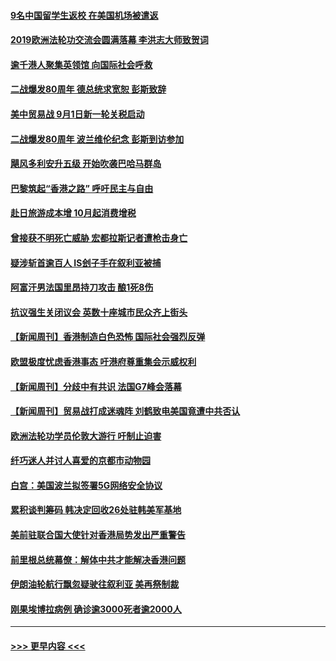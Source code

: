 #### [9名中国留学生返校 在美国机场被遣返](../pages/prog202/a102656260.md?t=09020444) 
#### [2019欧洲法轮功交流会圆满落幕 李洪志大师致贺词](../pages/prog202/a102656176.md?t=09020444) 
#### [逾千港人聚集英领馆 向国际社会呼救](../pages/prog202/a102656127.md?t=09020444) 
#### [二战爆发80周年 德总统求宽恕 彭斯致辞](../pages/prog202/a102656114.md?t=09020444) 
#### [美中贸易战 9月1日新一轮关税启动](../pages/prog202/a102656089.md?t=09020444) 
#### [二战爆发80周年 波兰维伦纪念 彭斯到访参加](../pages/prog202/a102656072.md?t=09020444) 
#### [飓风多利安升五级 开始吹袭巴哈马群岛](../pages/prog202/a102656066.md?t=09020444) 
#### [巴黎筑起“香港之路” 呼吁民主与自由](../pages/prog202/a102656030.md?t=09020444) 
#### [赴日旅游成本增 10月起消费增税](../pages/prog202/a102655989.md?t=09020444) 
#### [曾接获不明死亡威胁 宏都拉斯记者遭枪击身亡](../pages/prog202/a102655966.md?t=09020444) 
#### [疑涉斩首逾百人 IS刽子手在叙利亚被捕](../pages/prog202/a102655943.md?t=09020444) 
#### [阿富汗男法国里昂持刀攻击 酿1死8伤](../pages/prog202/a102655902.md?t=09020444) 
#### [抗议强生关闭议会 英数十座城市民众齐上街头](../pages/prog202/a102655813.md?t=09020444) 
#### [【新闻周刊】香港制造白色恐怖  国际社会强烈反弹](../pages/prog202/a102655735.md?t=09020444) 
#### [欧盟极度忧虑香港事态 吁港府尊重集会示威权利](../pages/prog202/a102655672.md?t=09020444) 
#### [【新闻周刊】分歧中有共识 法国G7峰会落幕](../pages/prog202/a102655669.md?t=09020444) 
#### [【新闻周刊】贸易战打成迷魂阵 刘鹤致电美国竟遭中共否认](../pages/prog202/a102655664.md?t=09020444) 
#### [欧洲法轮功学员伦敦大游行 吁制止迫害](../pages/prog202/a102655608.md?t=09020444) 
#### [纤巧迷人并讨人喜爱的京都市动物园](../pages/prog202/a102655606.md?t=09020444) 
#### [白宫：美国波兰拟签署5G网络安全协议](../pages/prog202/a102655506.md?t=09020444) 
#### [累积谈判筹码 韩决定回收26处驻韩美军基地](../pages/prog202/a102655267.md?t=09020444) 
#### [美前驻联合国大使针对香港局势发出严重警告](../pages/prog202/a102655277.md?t=09020444) 
#### [前里根总统幕僚：解体中共才能解决香港问题](../pages/prog202/a102655238.md?t=09020444) 
#### [伊朗油轮航行飘忽疑驶往叙利亚 美再祭制裁](../pages/prog202/a102655235.md?t=09020444) 
#### [刚果埃博拉病例 确诊逾3000死者逾2000人](../pages/prog202/a102654928.md?t=09020444) 

----
#### [ >>> 更早内容 <<< ](../indexes/prog202-earlier.md)
